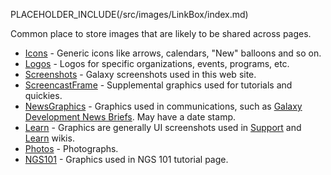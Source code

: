 PLACEHOLDER_INCLUDE(/src/images/LinkBox/index.md)

Common place to store images that are likely to be shared across pages.

* [Icons](/src/images/Icons/index.md) - Generic icons like arrows, calendars, "New" balloons and so on.
* [Logos](/src/images/Logos/index.md) - Logos for specific organizations, events, programs, etc.
* [Screenshots](/src/images/Screenshots/index.md) - Galaxy screenshots used in this web site.
* [ScreencastFrame](/src/images/ScreencastFrame/index.md) - Supplemental graphics used for tutorials and quickies.
* [NewsGraphics](/src/images/NewsGraphics/index.md) - Graphics used in communications, such as [Galaxy Development News Briefs](/src/DevNewsBriefs/index.md). May have a date stamp.
* [Learn](/src/images/Learn/index.md) - Graphics are generally UI screenshots used in [Support](/src/support/index.md) and [Learn](/src/Learn/index.md) wikis.
* [Photos](/src/images/Photos/index.md) - Photographs.
* [NGS101](/src/images/images/NGS101/index.md) - Graphics used in NGS 101 tutorial page.

